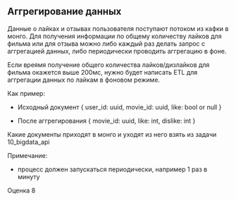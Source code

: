 ## Аггрегирование данных

Данные о лайках и отзывах пользователя поступают потоком из кафки в монго. Для получения информации по общему количеству лайков для фильма или для отзыва можно либо каждый раз делать запрос с аггрегацией данных, либо периодически проводить аггрегацию в фоне.

Если вреямя получение общего количества лайков/дизлайков для фильма окажется выше 200мс, нужно будет написать ETL для аггрегации данных по лайкам в фоновом режиме.

Как пример:
- Исходный документ
    {
        user_id: uuid,
        movie_id: uuid,
        like: bool or null
    }

- После аггрегирования
    {
        movie_id: uuid,
        like: int,
        dislike: int
    }

Какие документы приходят в монго и уходят из него взять из задачи 10_bigdata_api

Примечание:
- процесс должен запускаться периодически, например 1 раз в минуту

Оценка 8
